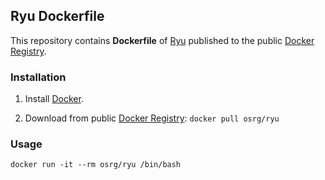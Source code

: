 ## Ryu Dockerfile


This repository contains **Dockerfile** of [Ryu](http://osrg.github.io/ryu/) published to the public [Docker Registry](https://index.docker.io/).


### Installation

1. Install [Docker](https://www.docker.io/).

2. Download from public [Docker Registry](https://index.docker.io/): `docker pull osrg/ryu`

### Usage

    docker run -it --rm osrg/ryu /bin/bash
